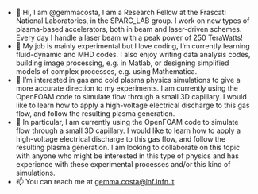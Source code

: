 - 👋 Hi, I am @gemmacosta, I am a Research Fellow at the Frascati National Laboratories, in the SPARC_LAB group. 
I work on new types of plasma-based accelerators, both in beam and laser-driven schemes. Every day I handle a laser beam with a peak power of 250 TeraWatts!
- 🌱 My job is mainly experimental but I love coding, I’m currently learning fluid-dynamic and MHD codes. 
I also enjoy writing data analysis codes, building image processing, e.g. in Matlab, or designing simplified models of complex processes, e.g. using Mathematica.
- 👀 I’m interested in gas and cold plasma physics simulations to give a more accurate direction to my experiments. I am currently using the OpenFOAM code to simulate flow through a small 3D capillary. I would like to learn how to apply a high-voltage electrical discharge to this gas flow, and follow the resulting plasma generation.
- 💞️ In particular, I am currently using the OpenFOAM code to simulate flow through a small 3D capillary. 
I would like to learn how to apply a high-voltage electrical discharge to this gas flow, and follow the resulting plasma generation. 
I am looking to collaborate on this topic with anyone who might be interested in this type of physics and has experience with these experimental processes and/or this kind of simulations.
- 📫 You can reach me at gemma.costa@lnf.infn.it

<!---
gemmacosta/gemmacosta is a ✨ special ✨ repository because its `README.md` (this file) appears on your GitHub profile.
You can click the Preview link to take a look at your changes.
--->
